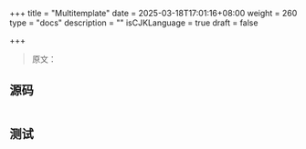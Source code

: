 +++
title = "Multitemplate"
date = 2025-03-18T17:01:16+08:00
weight = 260
type = "docs"
description = ""
isCJKLanguage = true
draft = false

+++

> 原文：

## 源码

```go

```



## 测试

```powershell

```

